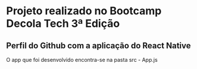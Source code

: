 # Projeto realizado no Bootcamp Decola Tech 3ª Edição

## Perfil do Github com a aplicação do React Native

O app que foi desenvolvido encontra-se na pasta src - App.js
